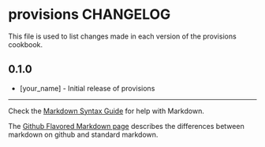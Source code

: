 provisions CHANGELOG
====================

This file is used to list changes made in each version of the provisions cookbook.

0.1.0
-----
- [your_name] - Initial release of provisions

- - -
Check the [Markdown Syntax Guide](http://daringfireball.net/projects/markdown/syntax) for help with Markdown.

The [Github Flavored Markdown page](http://github.github.com/github-flavored-markdown/) describes the differences between markdown on github and standard markdown.
